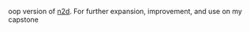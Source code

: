 oop version of [n2d](https://github.com/rymc/n2d). For further expansion, improvement, and use on my capstone
